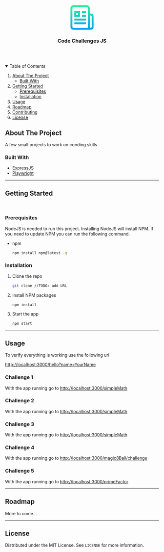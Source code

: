 <!-- PROJECT LOGO -->
<br />
<p align="center">
  <a href="https://github.com/othneildrew/Best-README-Template">
    <img src="images/logo.png" alt="Logo" width="80" height="80">
  </a>

  <h3 align="center">Code Challenges JS</h3>

  <br /><br />

<!-- TABLE OF CONTENTS -->
<details open="open">
  <summary>Table of Contents</summary>
  <ol>
    <li>
      <a href="#about-the-project">About The Project</a>
      <ul>
        <li><a href="#built-with">Built With</a></li>
      </ul>
    </li>
    <li>
      <a href="#getting-started">Getting Started</a>
      <ul>
        <li><a href="#prerequisites">Prerequisites</a></li>
        <li><a href="#installation">Installation</a></li>
      </ul>
    </li>
    <li><a href="#usage">Usage</a></li>
    <li><a href="#roadmap">Roadmap</a></li>
    <li><a href="#contributing">Contributing</a></li>
    <li><a href="#license">License</a></li>
  </ol>
</details>



<!-- ABOUT THE PROJECT -->
## About The Project

A few small projects to work on conding skills

### Built With

* [ExpressJS](https://getbootstrap.com)
* [Playwright](https://jquery.com)

---
<!-- GETTING STARTED -->
## Getting Started
<br />

### Prerequisites

NodeJS is needed to run this project. Installing NodeJS will install NPM. If you need to update NPM you can run the following command.
* npm
  ```sh
  npm install npm@latest -g
  ```

### Installation

1. Clone the repo
   ```sh
   git clone //TODO: add URL
   ```
2. Install NPM packages
   ```sh
   npm install
   ```
3. Start the app
   ```JS
   npm start
   ```

---
<!-- USAGE EXAMPLES -->
## Usage

To verify everything is working use the following url

[http://localhost:3000/hello?name=YourName](http://localhost:3000/hello?name=YourName)

### Challenge 1

With the app running go to [http://localhost:3000/simpleMath](http://localhost:3000/simpleMath)

### Challenge 2

With the app running go to [http://localhost:3000/simpleMath](http://localhost:3000/simpleMath)

### Challenge 3

With the app running go to [http://localhost:3000/simpleMath](http://localhost:3000/simpleMath)

### Challenge 4

With the app running go to [http://localhost:3000/magic8Ball/challenge](http://localhost:3000/magic8Ball/challenge)

### Challenge 5

With the app running go to [http://localhost:3000/primeFactor](http://localhost:3000/primeFactor)

---
<!-- ROADMAP -->
## Roadmap

More to come...

---
<!-- LICENSE -->
## License

Distributed under the MIT License. See `LICENSE` for more information.